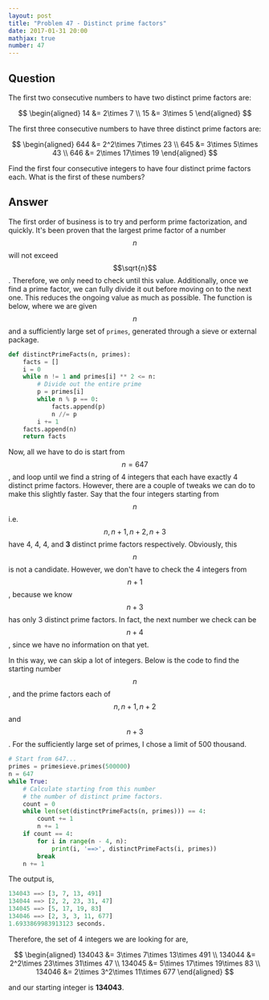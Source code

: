 ```yaml
---
layout: post
title: "Problem 47 - Distinct prime factors"
date: 2017-01-31 20:00
mathjax: true
number: 47
---
```


## Question

The first two consecutive numbers to have two distinct prime factors are:


$$
\begin{aligned}
14 &= 2\times 7
\\
15 &= 3\times 5
\end{aligned}
$$


The first three consecutive numbers to have three distinct prime factors are:


$$
\begin{aligned}
644 &= 2^2\times 7\times 23
\\
645 &= 3\times 5\times 43
\\
646 &= 2\times 17\times 19
\end{aligned}
$$


Find the first four consecutive integers to have four distinct prime factors each. What is the first of these numbers?

## Answer

The first order of business is to try and perform prime factorization, and quickly. It's been proven that the largest prime factor of a number $$n$$ will not exceed $$\sqrt{n}$$. Therefore, we only need to check until this value. Additionally, once we find a prime factor, we can fully divide it out before moving on to the next one. This reduces the ongoing value as much as possible. The function is below, where we are given $$n$$ and a sufficiently large set of `primes`, generated through a sieve or external package.

```python
def distinctPrimeFacts(n, primes):
    facts = []
    i = 0
    while n != 1 and primes[i] ** 2 <= n:
        # Divide out the entire prime
        p = primes[i]
        while n % p == 0:
            facts.append(p)
            n //= p
        i += 1
    facts.append(n)
    return facts
```

Now, all we have to do is start from $$n=647$$, and loop until we find a string of 4 integers that each have exactly 4 distinct prime factors. However, there are a couple of tweaks we can do to make this slightly faster. Say that the four integers starting from $$n$$ i.e. $$n, n+1, n+2, n+3$$ have 4, 4, 4, and **3** distinct prime factors respectively. Obviously, this $$n$$ is not a candidate. However, we don't have to check the 4 integers from $$n+1$$, because we know $$n+3$$ has only 3 distinct prime factors. In fact, the next number we check can be $$n+4$$, since we have no information on that yet. 

In this way, we can skip a lot of integers. Below is the code to find the starting number $$n$$, and the prime factors each of $$n,n+1,n+2$$ and $$n+3$$. For the sufficiently large set of primes, I chose a limit of 500 thousand.

```python
# Start from 647...
primes = primesieve.primes(500000)
n = 647
while True:
    # Calculate starting from this number
    # the number of distinct prime factors.
    count = 0
    while len(set(distinctPrimeFacts(n, primes))) == 4:
        count += 1
        n += 1
    if count == 4:
        for i in range(n - 4, n):
            print(i, '==>', distinctPrimeFacts(i, primes))
        break
    n += 1
```

The output is,

```python
134043 ==> [3, 7, 13, 491]
134044 ==> [2, 2, 23, 31, 47]
134045 ==> [5, 17, 19, 83]
134046 ==> [2, 3, 3, 11, 677]
1.6933869983913123 seconds.
```

Therefore, the set of 4 integers we are looking for are,


$$
\begin{aligned}
134043 &= 3\times 7\times 13\times 491
\\
134044 &= 2^2\times 23\times 31\times 47
\\
134045 &= 5\times 17\times 19\times 83
\\
134046 &= 2\times 3^2\times 11\times 677
\end{aligned}
$$


and our starting integer is **134043**.

